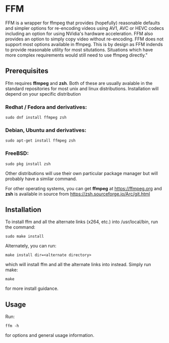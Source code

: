 # FFM

FFM is a wrapper for ffmpeg that provides (hopefully) reasonable defaults and simpler options for re-encoding videos using AV1, AVC or HEVC codecs including an option for using NVidia's hardware acceleration. FFM also provides an option to simply copy video without re-encoding. FFM does not support most options available in ffmpeg. This is by design as FFM indends to provide reasonable utility for most situtations. Situations which have more complex requirements would still need to use ffmpeg directly."

## Prerequisites

Ffm requires **ffmpeg** and **zsh**. Both of these are usually avalable in the standard repositories for most unix and linux distributions. Installation will depend on your specific distribution

### Redhat / Fedora and derivatives:

	sudo dnf install ffmpeg zsh

### Debian, Ubuntu and derivatives:

	sudo apt-get install ffmpeg zsh

### FreeBSD:

	sudo pkg install zsh

Other distributions will use their own particular package manager but will probably have a similar command.

For other operating systems, you can get **ffmpeg** at https://ffmpeg.org and **zsh** is available in source from https://zsh.sourceforge.io/Arc/git.html

## Installation

To install ffm and all the alternate links (x264, etc.) into /usr/local/bin, run the command:

	sudo make install 

Alternately, you can run:

	make install dir=<alternate directory>

which will install ffm and all the alternate links into <alternate directory> instead. Simply run make:

	make

for more install guidance.

## Usage

Run:

	ffm -h

for options and general usage information.

